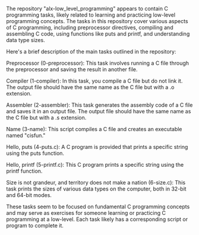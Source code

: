 The repository "alx-low_level_programming" appears to contain C programming tasks, likely related to learning and practicing low-level programming concepts. The tasks in this repository cover various aspects of C programming, including preprocessor directives, compiling and assembling C code, using functions like puts and printf, and understanding data type sizes.

Here's a brief description of the main tasks outlined in the repository:

Preprocessor (0-preprocessor): This task involves running a C file through the preprocessor and saving the result in another file.

Compiler (1-compiler): In this task, you compile a C file but do not link it. The output file should have the same name as the C file but with a .o extension.

Assembler (2-assembler): This task generates the assembly code of a C file and saves it in an output file. The output file should have the same name as the C file but with a .s extension.

Name (3-name): This script compiles a C file and creates an executable named "cisfun."

Hello, puts (4-puts.c): A C program is provided that prints a specific string using the puts function.

Hello, printf (5-printf.c): This C program prints a specific string using the printf function.

Size is not grandeur, and territory does not make a nation (6-size.c): This task prints the sizes of various data types on the computer, both in 32-bit and 64-bit modes.

These tasks seem to be focused on fundamental C programming concepts and may serve as exercises for someone learning or practicing C programming at a low-level. Each task likely has a corresponding script or program to complete it.
